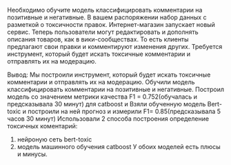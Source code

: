 Необходимо обучите модель классифицировать комментарии на позитивные и негативные. В вашем распоряжении набор данных с разметкой о токсичности правок. 
Интернет-магазин запускает новый сервис. Теперь пользователи могут редактировать и дополнять описания товаров, как в вики-сообществах. То есть клиенты предлагают свои правки и комментируют изменения других. Требуется инструмент, который будет искать токсичные комментарии и отправлять их на модерацию.

Вывод: 
Мы построили инструмент, который будет искать токсичные комментарии и отправлять их на модерацию. 
Обучили модель классифицировать комментарии на позитивные и негативные.
Построил модель со значением метрики качества F1 = 0.752(обучалась и предсказывала 30 минут) для catboost и Взяли обученную модель Bert-toxic и построили на ней прогноз и измерили F1= 0.85(предсказывала 5 часов 30 минут)
Использовали 2 способа построения определение токсичных коментарий:
1. нейроную сеть bert-toxic
2. модель машинного обучения catboost
У обоих моделей есть плюсы и минусы.
